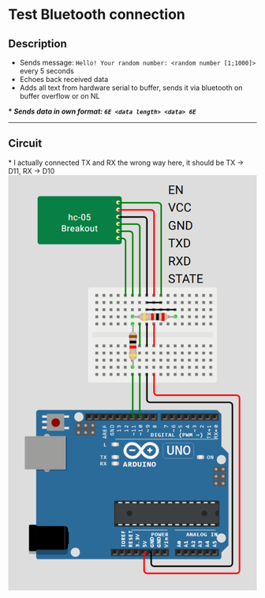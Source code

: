 # Test Bluetooth connection

## Description
- Sends message: `Hello! Your random number: <random number [1;1000]>` every 5 seconds
- Echoes back received data
- Adds all text from hardware serial to buffer, sends it via bluetooth on buffer overflow or on NL

**\* *Sends data in own format: `6E <data length> <data> 6E`***

---

## Circuit
\* I actually connected TX and RX the wrong way here, it should be TX -> D11, RX -> D10
![circuit](assets/circuit.png)
